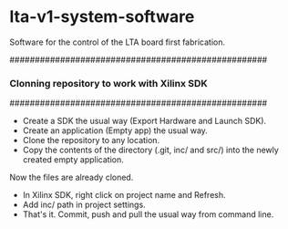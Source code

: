 # lta-v1-system-software
Software for the control of the LTA board first fabrication.

###################################################
### Clonning repository to work with Xilinx SDK ###
###################################################
* Create a SDK the usual way (Export Hardware and Launch SDK).
* Create an application (Empty app) the usual way.
* Clone the repository to any location.
* Copy the contents of the directory (.git, inc/ and src/) into the newly created empty application.

Now the files are already cloned.

* In Xilinx SDK, right click on project name and Refresh.
* Add inc/ path in project settings.
* That's it. Commit, push and pull the usual way from command line.
